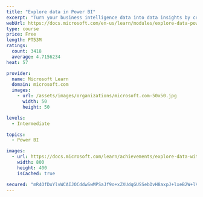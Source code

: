 ```yaml
---
title: "Explore data in Power BI"
excerpt: "Turn your business intelligence data into data insights by creating and configuring Power BI dashboards."
webUrl: https://docs.microsoft.com/en-us/learn/modules/explore-data-power-bi/
type: course
price: Free
length: PT53M
ratings:
  count: 3418
  average: 4.7156234
heat: 57

provider:
  name: Microsoft Learn
  domain: microsoft.com
  images:
    - url: /assets/images/organizations/microsoft.com-50x50.jpg
      width: 50
      height: 50

levels:
  - Intermediate

topics:
  - Power BI

images:
  - url: https://docs.microsoft.com/learn/achievements/explore-data-with-power-bi-desktop-social.png
    width: 800
    height: 400
    isCached: true

secured: "mR4OfDuYlvWCAIJOCddwSwMPSaJf9o+xZXUdqGUSSebDvH8axpJ+lxeB2W+lVgHz87mvj54tfdIpuy/QB3I2dkV+9H86KL6dAyA3IQqQTAgCWF0ci5AqZJNF11nLL6j+M7wsqYJsKlqbs4ehlJTmEVnzrCHnVHLneM2VtmnK5Yp0MMP7mrE5P028d2yrEeofUiXgLzWDFLpV1SJjDPW7oYq3ClMBXUQL6kbTrzcCnohjx5WCxtAJLg8xAyGWF4pDq+DMDCasAMSQyeGGwF8CqG4o5NZ0JSyZBIEGN45JXNP48o8/ns1HxIOKw3OmKfuT8Vi0woGQoV/Pkk9bH6Ix4NvQ5oeCKOeV2y1QIjDtdmwOwOTRHabSfp8M+stgVX0SzMIaYygTFXhHxoKlRy0cD81K8wcdme7lKyPmQ9UAwqc=;FhMDmj8vvYmQRjTUnVxI1g=="
---
```


